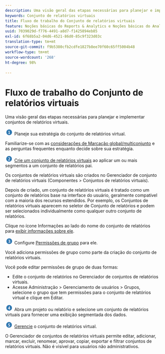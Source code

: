 ```yaml
---
description: Uma visão geral das etapas necessárias para planejar e implementar conjuntos de relatórios virtuais.
keywords: Conjunto de relatórios virtuais
title: Fluxo de trabalho do Conjunto de relatórios virtuais
feature: Noções básicas do Reports & Analytics e Noções básicas do Analytics
uuid: 7039029d-f776-4491-a8d7-f1425894eb85
exl-id: 6f68b5a2-04d6-4521-86d0-85c9f323d03c
translation-type: tm+mt
source-git-commit: f9b5380cfb2cdfe1827b8ee70f60c65ff5004b48
workflow-type: tm+mt
source-wordcount: '268'
ht-degree: 98%

---
```


# Fluxo de trabalho do Conjunto de relatórios virtuais

Uma visão geral das etapas necessárias para planejar e implementar conjuntos de relatórios virtuais.

![](assets/step1_icon.png) Planeje sua estratégia do conjunto de relatórios virtual.

Familiarize-se com as [considerações de Marcação global/multiconjunto](/help/components/vrs/vrs-considerations.md) e as perguntas frequentes enquanto decide sobre sua estratégia.

![](assets/step2_icon.png) [Crie um conjunto de relatórios virtuais](/help/components/vrs/c-workflow-vrs/vrs-create.md) ao aplicar um ou mais segmentos a um conjunto de relatórios pai.

Os conjuntos de relatórios virtuais são criados no Gerenciador de conjunto de relatórios virtuais (Componentes > Conjuntos de relatórios virtuais).

Depois de criado, um conjunto de relatórios virtuais é tratado como um conjunto de relatórios base na interface do usuário, geralmente compatível com a maioria dos recursos estendidos. Por exemplo, os Conjuntos de relatórios virtuais aparecem no seletor de Conjunto de relatórios e podem ser selecionados individualmente como qualquer outro conjunto de relatórios.

Clique no ícone Informações ao lado do nome do conjunto de relatórios para [exibir informações sobre ele](/help/components/vrs/c-workflow-vrs/vrs-view.md).

![](assets/step3_icon.png) Configure [Permissões de grupo](/help/components/vrs/c-workflow-vrs/vrs-create.md) para ele.

Você adiciona permissões de grupo como parte da criação do conjunto de relatórios virtuais.

Você pode editar permissões de grupo de duas formas:

* Edite o conjunto de relatórios no Gerenciador de conjuntos de relatórios virtuais.
* Acesse Administração > Gerenciamento de usuários > Grupos, selecione o grupo que tem permissões para o conjunto de relatórios virtual e clique em Editar.

![](assets/step4_icon.png) Abra um projeto ou relatório e selecione um conjunto de relatórios virtuais para fornecer uma exibição segmentada dos dados.

![](assets/step5_icon.png) [Gerencie](/help/components/vrs/c-workflow-vrs/vrs-manage.md) o conjunto de relatórios virtual.

O Gerenciador de conjuntos de relatórios virtuais permite editar, adicionar, marcar, excluir, renomear, aprovar, copiar, exportar e filtrar conjuntos de relatórios virtuais. Não é visível para usuários não administrativos.

